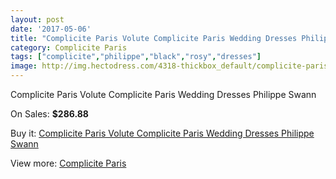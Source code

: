 ```yaml
---
layout: post
date: '2017-05-06'
title: "Complicite Paris Volute Complicite Paris Wedding Dresses Philippe Swann"
category: Complicite Paris
tags: ["complicite","philippe","black","rosy","dresses"]
image: http://img.hectodress.com/4318-thickbox_default/complicite-paris-volute-complicite-paris-wedding-dresses-philippe-swann.jpg
---
```

Complicite Paris Volute Complicite Paris Wedding Dresses Philippe Swann

On Sales: **$286.88**
<a href="https://www.hectodress.com/complicite-paris/2248-complicite-paris-volute-complicite-paris-wedding-dresses-philippe-swann.html"><amp-img layout="responsive" width="600" height="600" src="//img.hectodress.com/4318-thickbox_default/complicite-paris-volute-complicite-paris-wedding-dresses-philippe-swann.jpg" alt="Complicite Paris Volute Complicite Paris Wedding Dresses Philippe Swann 0" /></a>

Buy it: [Complicite Paris Volute Complicite Paris Wedding Dresses Philippe Swann](https://www.hectodress.com/complicite-paris/2248-complicite-paris-volute-complicite-paris-wedding-dresses-philippe-swann.html "Complicite Paris Volute Complicite Paris Wedding Dresses Philippe Swann")

View more: [Complicite Paris](https://www.hectodress.com/37-complicite-paris "Complicite Paris")
